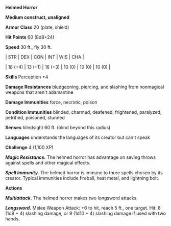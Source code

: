 **Helmed Horror**

**Medium construct, unaligned**

**Armor Class** 20 (plate, shield)

**Hit Points** 60 (8d8+24)

**Speed** 30 ft., fly 30 ft.

|   STR   |   DEX   |   CON   |   INT   |   WIS   |   CHA   |
  
| 18 (+4) | 13 (+1) | 16 (+3) | 10 (0) | 10 (0) | 10 (0) |

**Skills** Perception +4

**Damage Resistances** bludgeoning, piercing, and slashing from nonmagical weapons that aren't adamantine

**Damage Immunities** force, necrotic, poison

**Condition Immunities** blinded, charmed, deafened, frightened, paralyzed, petrified, poisoned, stunned

**Senses** blindsight 60 ft. (blind beyond this radius)

**Languages** understands the languages of its creator but can't speak

**Challenge** 4 (1,100 XP)

***Magic Resistance.*** The helmed horror has advantage on saving throws against spells and other magical effects.

***Spell Immunity.*** The helmed horror is immune to three spells chosen by its creator. Typical immunities include fireball, heat metal, and lightning bolt.

**Actions**

***Multiattack.*** The helmed horror makes two longsword attacks.

***Longsword.*** Melee Weapon Attack: +6 to hit, reach 5 ft., one target. Hit: 8 (1d8 + 4) slashing damage, or 9 (1d10 + 4) slashing damage if used with two hands.

